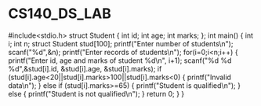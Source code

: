 # CS140_DS_LAB
#include<stdio.h>
struct Student {
    int id;
    int age;
    int marks;
};
int main()
{
    int i;
    int n;
    struct Student stud[100];
    printf("Enter number of students\n");
    scanf("%d",&n);
    printf("Enter records of students\n");
    for(i=0;i<n;i++)
    {
        printf("Enter id, age and marks of student %d\n", i+1);
        scanf("%d %d %d",&stud[i].id, &stud[i].age, &stud[i].marks);
        if (stud[i].age<20||stud[i].marks>100||stud[i].marks<0)
        {
          printf("Invalid data\n");
        }
        else if (stud[i].marks>=65)
        {
            printf("Student is qualified\n");
        }
        else
        {
         printf("Student is not qualified\n");
        }
        return 0;
    }
}
